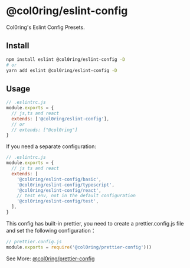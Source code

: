 # @col0ring/eslint-config

Col0ring's Eslint Config Presets.

## Install

```sh
npm install eslint @col0ring/eslint-config -D
# or
yarn add eslint @col0ring/eslint-config -D
```

## Usage

```js
// .eslintrc.js
module.exports = {
  // js,ts and react
  extends: ['@col0ring/eslint-config'],
  // or
  // extends: ["@col0ring"]
}
```

If you need a separate configuration:

```js
// .eslintrc.js
module.exports = {
  // js ts and react
  extends: [
    '@col0ring/eslint-config/basic',
    '@col0ring/eslint-config/typescript',
    '@col0ring/eslint-config/react',
    // test env, not in the default configuration
    '@col0ring/eslint-config/test',
  ],
}
```

This config has built-in prettier, you need to create a prettier.config.js file and set the following configuration：

```js
// prettier.config.js
module.exports = require('@col0ring/prettier-config')()
```

See More: [@col0ring/prettier-config](https://github.com/col0ring/prettier-config)
